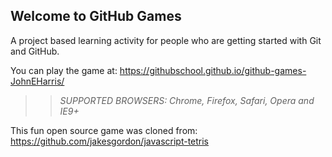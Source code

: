 ## Welcome to GitHub Games

A project based learning activity for people who are getting started with Git and GitHub.

You can play the game at: https://githubschool.github.io/github-games-JohnEHarris/

>> _*SUPPORTED BROWSERS*: Chrome, Firefox, Safari, Opera and IE9+_

This fun open source game was cloned from: https://github.com/jakesgordon/javascript-tetris
